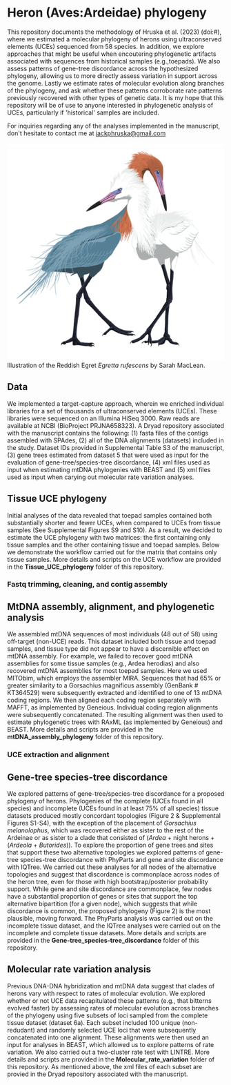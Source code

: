 # Heron (Aves:Ardeidae) phylogeny 

This repository documents the methodology of Hruska et al. (2023) (doi:#), where we estimated a molecular phylogeny of herons using ultraconserved elements (UCEs) sequenced from 58 species. In addition, we explore approaches that might be useful when encoutering phylogenetic artifacts associated with sequences from historical samples (e.g.,toepads). We also assess patterns of gene-tree discordance across the hypothesized phylogeny, allowing us to more directly assess variation in support across the genome. Lastly we estimate rates of molecular evolution along branches of the phylogeny, and ask whether these patterns corroborate rate patterns previously recovered with other types of genetic data. It is my hope that this repository will be of use to anyone interested in phylogenetic analysis of UCEs, particularly if 'historical' samples are included.   

For inquiries regarding any of the analyses implemented in the manuscript, don't hesitate to contact me at jackphruska@gmail.com

![Illustration of Reddish Egret (Egretta rufescens)](https://github.com/jphruska/Ardeidae/blob/master/reddish_egret.jpg)
Illustration of the Reddish Egret *Egretta rufescens* by Sarah MacLean. 

## Data

We implemented a target-capture approach, wherein we enriched individual libraries for a set of thousands of ultraconserved elements (UCEs). These libraries were sequenced on an Illumina HiSeq 3000. Raw reads are available at NCBI (BioProject PRJNA658323). A Dryad repository associated with the manuscript contains the following: (1) fasta files of the contigs assembled with SPAdes, (2) all of the DNA alignments (datasets) included in the study.  Dataset IDs provided in Supplemental Table S3 of the manuscript, (3) gene trees estimated from dataset 5 that were used as input for the evaluation of gene-tree/species-tree discordance, (4) xml files used as input when estimating mtDNA phylogenies with BEAST and (5) xml files used as input when carying out molecular rate variation analyses.

## Tissue UCE phylogeny 
Initial analyses of the data revealed that toepad samples contained both substantially shorter and fewer UCEs, when compared to UCEs from tissue samples (See Supplemental Figures S9 and S10). As a result, we decided to estimate the UCE phylogeny with two matrices: the first containing only tissue samples and the other containing tissue and toepad samples. Below we demonstrate the workflow carried out for the matrix that contains only tissue samples. More details and scripts on the UCE workflow are provided in the **Tissue_UCE_phylogeny** folder of this repository. 

### Fastq trimming, cleaning, and contig assembly 

## MtDNA assembly, alignment, and phylogenetic analysis 

We assembled mtDNA sequences of most individuals (48 out of 58) using off-target (non-UCE) reads. This dataset included both tissue and toepad samples, and tissue type did not appear to have a discernible effect on mtDNA assembly. For example, we failed to recover good mtDNA assemblies for some tissue samples (e.g., Ardea herodias) and also recovered mtDNA assemblies for most toepad samples. Here we used MITObim, which employs the assembler MIRA. Sequences that had 65% or greater similarity to a Gorsachius magnificus assembly (GenBank # KT364529) were subsequently extracted and identified to one of 13 mtDNA coding regions. We then aligned each coding region separately with MAFFT, as implemented by Geneious. Individual coding region alignments were subsequently concatenated. The resulting alignment was then used to estimate phylogenetic trees with RAxML (as implemented by Geneious) and BEAST. More details and scripts are provided in the **mtDNA_assembly_phylogeny** folder of this repository. 

### UCE extraction and alignment

## 
## Gene-tree species-tree discordance 
We explored patterns of gene-tree/species-tree discordance for a proposed phylogeny of herons. Phylogenies of the complete (UCEs found in all species) and incomplete (UCEs found in at least 75% of all species) tissue datasets produced mostly concordant topologies (Figure 2 & Supplemental Figures S1-S4), with the exception of the placement of *Gorsachius melanolophus*, which was recovered either as sister to the rest of the Ardeinae or as sister to a clade that consisted of (*Ardea* + night herons + (*Ardeola* + *Butorides*)). To explore the proportion of gene trees and sites that support these two alternative topologies we explored patterns of gene-tree species-tree discordance with PhyParts and gene and site discordance with IQTree. We carried out these analyses for all nodes of the alternative topologies and suggest that discordance is commonplace across nodes of the heron tree, even for those with high bootstrap/posterior probability support. While gene and site discordance are commonplace, few nodes have a substantial proportion of genes or sites that support the top alternative bipartition (for a given node), which suggests that while discordance is common, the proposed phylogeny (Figure 2) is the most plausible, moving forward. The PhyParts analysis was carried out on the incomplete tissue dataset, and the IQTree analyses were carried out on the incomplete and complete tissue datasets. More details and scripts are provided in the **Gene-tree_species-tree_discordance** folder of this repository. 

## Molecular rate variation analysis
Previous DNA-DNA hybridization and mtDNA data suggest that clades of herons vary with respect to rates of molecular evolution. We explored whether or not UCE data recapitulated these patterns (e.g., that bitterns evolved faster) by assessing rates of molecular evolution across branches of the phylogeny using five subsets of loci sampled from the complete tissue dataset (dataset 6a). Each subset included 100 unique (non-redudant) and randomly selected UCE loci that were subsequently concatenated into one alignment. These alignments were then used an input for analyses in BEAST, which allowed us to explore patterns of rate variation. We also carried out a two-cluster rate test with LINTRE. More details and scripts are provided in the **Molecular_rate_variation** folder of this repository. As mentioned above, the xml files of each subset are provied in the Dryad repository associated with the manuscript. 

